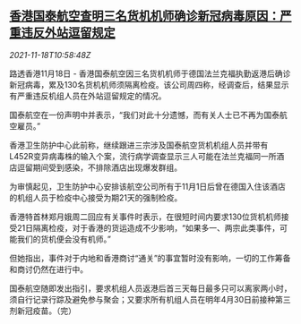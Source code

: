 <!--1637233263000-->
[香港国泰航空查明三名货机机师确诊新冠病毒原因：严重违反外站逗留规定](https://cn.reuters.com/article/hk-cathay-pacific-pilots-covid-1118-idCNKBS2I30ZY)
------

<div><i>2021-11-18T10:58:48Z</i></div><p>路透香港11月18日 - 香港国泰航空因三名货机机师于德国法兰克福执勤返港后确诊新冠病毒，累及130名货机机师须隔离检疫。该公司周四称，经调查后，结果显示有严重违反机组人员在外站逗留规定的情况。</p><p>国泰航空在一份声明中并表示，“我们对此十分遗憾，而有关人士已不再为国泰航空雇员。”</p><p>香港卫生防护中心此前称，继续跟进三宗涉及国泰航空货机机组人员并带有L452R变异病毒株的输入个案，流行病学调查显示三人可能在法兰克福同一所酒店逗留期间受到感染，不排除酒店出现爆发群组。</p><p>为审慎起见，卫生防护中心安排该航空公司所有于11月1日后曾在德国入住该酒店的机组人员于检疫中心接受为期21天的强制检疫。</p><p>香港特首林郑月娥周二回应有关事件时表示，在很短时间内要求130位货机机师接受21日隔离检疫，对于香港的货运造成不少影响，“如果多一、两宗此类事件，可能我们的货机便会没有机师。”</p><p>但她指出，事件对于内地和香港商讨“通关”的事宜暂时没有影响，一切的工作筹备和商讨仍然在进行中。</p><p>国泰航空随即发出指引，要求机组人员返港后首三天每日最多只可以离家两小时，须自行记录行踪及避免参与聚会；又要求所有机组人员在明年4月30日前接种第三剂新冠疫苗。（完）</p>
